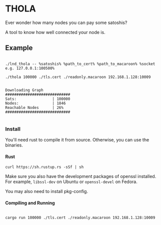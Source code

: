 # THOLA

Ever wonder how many nodes you can pay some satoshis? 

A tool to know how well connected your node is. 



## Example

```shell

./lnd_thola -- %satoshis% %path_to_cert% %path_to_macaroon% %socket e.g. 127.0.0.1:100500%

./thola 100000 ./tls.cert ./readonly.macaroon 192.168.1.128:10009


Downloading Graph
#############################
Sats:                | 100000
Nodes:               | 1846
Reachable Nodes      | 26%
#############################


```


### Install

You'll need rust to compile it from source. Otherwise, you can use the binaries.



####  Rust

```shell
curl https://sh.rustup.rs -sSf | sh

```

Make sure you also have the development packages of openssl installed.
For example, `libssl-dev` on Ubuntu or `openssl-devel` on Fedora.

You may also need to install pkg-config.



#### Compiling and Running 

```shell

cargo run 100000 ./tls.cert ./readonly.macaroon 192.168.1.128:10009

```
